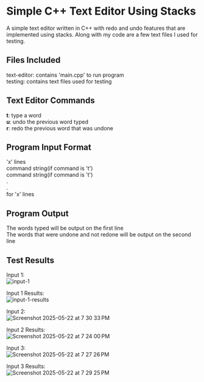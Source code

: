 # Simple C++ Text Editor Using Stacks

A simple text editor written in C++ with redo and undo features that are implemented using stacks. Along with my code are a few text files I used for testing.

## Files Included
text-editor: contains 'main.cpp' to run program  
testing: contains text files used for testing

## Text Editor Commands 
**t**: type a word  
**u**: undo the previous word typed  
**r**: redo the previous word that was undone

## Program Input Format 
'x' lines  
command string(if command is 't')  
command string(if command is 't')  
.  
.    
for 'x' lines

## Program Output
The words typed will be output on the first line  
The words that were undone and not redone will be output on the second line

## Test Results
Input 1:  
![input-1](https://github.com/user-attachments/assets/4afa9346-0fdc-4492-8db7-bfa309f2eb89)

Input 1 Results:  
![input-1-results](https://github.com/user-attachments/assets/e167e4d5-ab97-4dde-ae54-f038bcd02064)  

Input 2:  
![Screenshot 2025-05-22 at 7 30 33 PM](https://github.com/user-attachments/assets/62b8aa5e-99b2-4d9a-978a-9851c9f60316)

Input 2 Results:  
![Screenshot 2025-05-22 at 7 24 00 PM](https://github.com/user-attachments/assets/ec6e8de5-504d-4f2f-b253-a887620fd7cf)

Input 3:  
![Screenshot 2025-05-22 at 7 27 26 PM](https://github.com/user-attachments/assets/cecc6a4c-107e-40cf-9525-190c8a5a81dc)

Input 3 Results:  
![Screenshot 2025-05-22 at 7 29 25 PM](https://github.com/user-attachments/assets/43439a1e-2e43-4959-9e89-0b887c9149b1)





